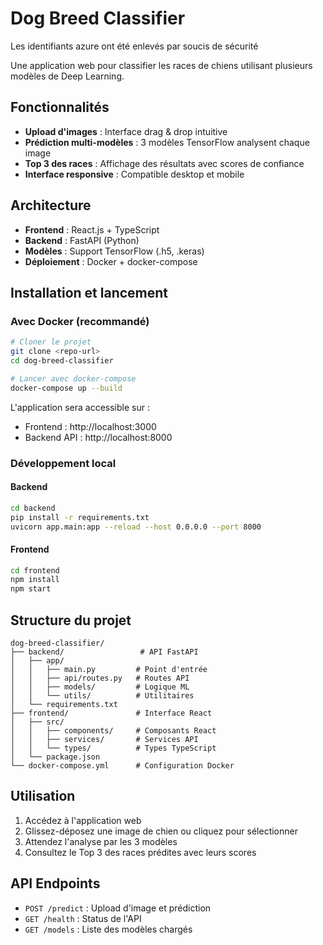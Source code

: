 # Dog Breed Classifier 
Les identifiants azure ont été enlevés par soucis de sécurité

Une application web pour classifier les races de chiens utilisant plusieurs modèles de Deep Learning.

##  Fonctionnalités

- **Upload d'images** : Interface drag & drop intuitive
- **Prédiction multi-modèles** : 3 modèles TensorFlow analysent chaque image
- **Top 3 des races** : Affichage des résultats avec scores de confiance
- **Interface responsive** : Compatible desktop et mobile

##  Architecture

- **Frontend** : React.js + TypeScript
- **Backend** : FastAPI (Python)
- **Modèles** : Support TensorFlow (.h5, .keras)
- **Déploiement** : Docker + docker-compose

##  Installation et lancement

### Avec Docker (recommandé)

```bash
# Cloner le projet
git clone <repo-url>
cd dog-breed-classifier

# Lancer avec docker-compose
docker-compose up --build
```

L'application sera accessible sur :
- Frontend : http://localhost:3000
- Backend API : http://localhost:8000

### Développement local

#### Backend
```bash
cd backend
pip install -r requirements.txt
uvicorn app.main:app --reload --host 0.0.0.0 --port 8000
```

#### Frontend
```bash
cd frontend
npm install
npm start
```

## Structure du projet

```
dog-breed-classifier/
├── backend/                 # API FastAPI
│   ├── app/
│   │   ├── main.py         # Point d'entrée
│   │   ├── api/routes.py   # Routes API
│   │   ├── models/         # Logique ML
│   │   └── utils/          # Utilitaires
│   └── requirements.txt
├── frontend/               # Interface React
│   ├── src/
│   │   ├── components/     # Composants React
│   │   ├── services/       # Services API
│   │   └── types/          # Types TypeScript
│   └── package.json
└── docker-compose.yml      # Configuration Docker
```

## Utilisation

1. Accédez à l'application web
2. Glissez-déposez une image de chien ou cliquez pour sélectionner
3. Attendez l'analyse par les 3 modèles
4. Consultez le Top 3 des races prédites avec leurs scores

## API Endpoints

- `POST /predict` : Upload d'image et prédiction
- `GET /health` : Status de l'API
- `GET /models` : Liste des modèles chargés
